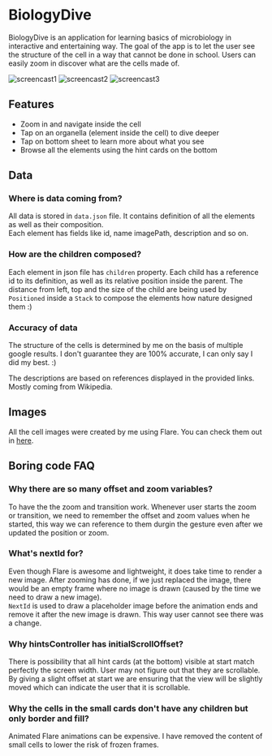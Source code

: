 # BiologyDive

BiologyDive is an application for learning basics of microbiology in interactive and entertaining way.
The goal of the app is to let the user see the structure of the cell in a way that cannot be done in school.
Users can easily zoom in discover what are the cells made of.

![screencast1](https://user-images.githubusercontent.com/16286046/55580231-67938c80-571a-11e9-94c7-329135ee6c42.gif) 
![screencast2](https://user-images.githubusercontent.com/16286046/55580287-8c87ff80-571a-11e9-9da2-c55f88e600b9.gif) 
![screencast3](https://user-images.githubusercontent.com/16286046/55580293-8e51c300-571a-11e9-858b-06b1c89509ed.gif)

## Features
* Zoom in and navigate inside the cell
* Tap on an organella (element inside the cell) to dive deeper
* Tap on bottom sheet to learn more about what you see
* Browse all the elements using the hint cards on the bottom

## Data
### Where is data coming from?
All data is stored in `data.json` file. It contains definition of all the elements as well as their composition.  
Each element has fields like id, name imagePath, description and so on.  

### How are the children composed?
Each element in json file has `children` property. Each child has a reference id to its definition, as well as its relative position inside the parent. The distance from left, top and the size of the child are being used by `Positioned` inside a `Stack` to compose the elements how nature designed them :) 

### Accuracy of data
The structure of the cells is determined by me on the basis of multiple google results. I don't guarantee they are 100% accurate, I can only say I did my best. :)

The descriptions are based on references displayed in the provided links. Mostly coming from Wikipedia.

## Images
All the cell images were created by me using Flare. You can check them out in [here](https://www.2dimensions.com/a/marcinus/files/recent/all).

## Boring code FAQ
### Why there are so many offset and zoom variables?
To have the the zoom and transition work. Whenever user starts the zoom or transition, we need to remember the offset and zoom values when he started, this way we can reference to them durgin the gesture even after we updated the position or zoom.

### What's nextId for?
Even though Flare is awesome and lightweight, it does take time to render a new image. After zooming has done, if we just replaced the image, there would be an empty frame where no image is drawn (caused by the time we need to draw a new image).  
`NextId` is used to draw a placeholder image before the animation ends and remove it after the new image is drawn. This way user cannot see there was a change.

### Why hintsController has initialScrollOffset?
There is possibility that all hint cards (at the bottom) visible at start match perfectly the screen width. User may not figure out that they are scrollable. By giving a slight offset at start we are ensuring that the view will be slightly moved which can indicate the user that it is scrollable.

### Why the cells in the small cards don't have any children but only border and fill?
Animated Flare animations can be expensive. I have removed the content of small cells to lower the risk of frozen frames.

